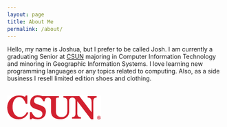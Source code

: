 ```yaml
---
layout: page
title: About Me
permalink: /about/
---
```


Hello, my name is Joshua, but I prefer to be called Josh. I am currently a graduating Senior at [CSUN] majoring in Computer Information Technology and minoring in Geographic Information Systems. I love learning new programming languages or any topics related to computing. Also, as a side business I resell limited edition shoes and clothing.


\
![CSUN Logo](/assets/csunalone.png)

[CSUN]: https://www.csun.edu/
